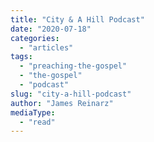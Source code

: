 ```yaml
---
title: "City & A Hill Podcast"
date: "2020-07-18"
categories: 
  - "articles"
tags: 
  - "preaching-the-gospel"
  - "the-gospel"
  - "podcast"
slug: "city-a-hill-podcast"
author: "James Reinarz"
mediaType: 
  - "read"
---
```



